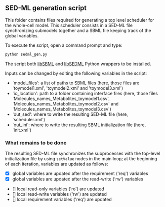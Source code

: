 ## SED-ML generation script
This folder contains files required for generating a top level scheduler for
the whole-cell model. This scheduler consists in a SED-ML file synchronizing
submodels together and a SBML file keeping track of the global variables.

To execute the script, open a command prompt and type:
```python
python sedml_gen.py
```

The script both [libSBML](http://sbml.org/Software/libSBML) and
[libSEDML](https://github.com/fbergmann/libSEDML) Python wrappers to be
installed.

Inputs can be changed by editing the following variables in the script:
* 'model_files': a list of paths to SBML files (here, those files are
  'toymodel1.xml', 'toymodel2.xml' and 'toymodel3.xml')
* 'io_location': path to a folder containing interface files (here, those files
  'Molecules_names_Metabolites_toymodel1.csv',
  'Molecules_names_Metabolites_toymodel2.csv' and
  'Molecules_names_Metabolites_toymodel3.csv')
* 'out_sed': where to write the resulting SED-ML file (here, 'scheduler.xml')
* 'out_ini': where to write the resulting SBML initialization file (here,
  'init.xml')

### What remains to be done
The resulting SED-ML file synchronizes the subprocesses with the top-level
initialization file by using ```setValue``` nodes in the main loop; at the
beginning of each iteration, variables are updated as follows:
- [x] global variables are updated after the requirement ('req') variables
- [x] global variables are updated after the read-write ('rw') variables
- [] local read-only variables ('ro') are updated
- [] local read-write variables ('rw') are updated
- [] local requirement variables ('req') are updated

